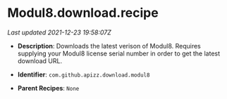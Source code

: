 # Modul8.download.recipe

_Last updated 2021-12-23 19:58:07Z_

- **Description**: Downloads the latest verison of Modul8. Requires supplying your Modul8 license serial number in order to get the latest download URL.

- **Identifier**: `com.github.apizz.download.modul8`

- **Parent Recipes**: `None`